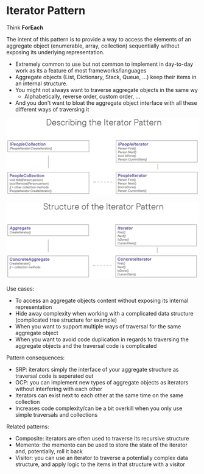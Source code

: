 ﻿# Iterator Pattern
Think **ForEach**

The intent of this pattern is to provide a way to access the elements of an aggregate object (enumerable, array, collection) sequentially without exposing its underlying representation.

- Extremely common to use but not common to implement in day-to-day work as its a feature of most frameworks/languages
- Aggregate objects (List, Dictionary, Stack, Queue, ...) keep their items in an internal structure.
- You might not always want to traverse aggregate objects in the same wy
  - Alphabetically, reverse order, custom order, ...
- And you don't want to bloat the aggregate object interface with all these different ways of traversing it

![](IteratorPattern.png)

![](IteratorPatternStructure.png)

Use cases:
- To access an aggregate objects content without exposing its internal representation
- Hide away complexity when working with a complicated data structure (complicated tree structure for example)
- When you want to support multiple ways of traversal for the same aggregate object
- When you want to avoid code duplication in regards to traversing the aggregate objects and the traversal code is complicated

Pattern consequences:
- SRP: iterators simply the interface of your aggregate structure as traversal code is seperated out
- OCP: you can implement new types of aggregate objects as iterators without interfering with each other
- Iterators can exist next to each other at the same time on the same collection
- Increases code complexity/can be a bit overkill when you only use simple traversals and collections

Related patterns:
- Composite: iterators are often used to traverse its recursive structure
- Memento: the memento can be used to store the state of the iterator and, potentially, roll it back
- Visitor: you can use an iterator to traverse a potentially complex data structure, and apply logic to the items in that structure with a visitor